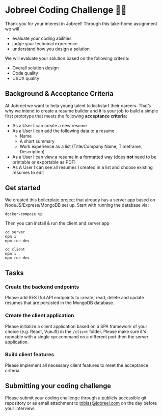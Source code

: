# Jobreel Coding Challenge 🧑‍💻

Thank you for your interest in Jobreel! Through this take-home assignment we will

- evaluate your coding abilities
- judge your technical experience
- understand how you design a solution

We will evaluate your solution based on the following criteria:

- Overall solution design
- Code quality
- UI/UX quality

## Background & Acceptance Criteria

At Jobreel we want to help young talent to kickstart their careers. That’s why we intend to create a resume builder and it is your job to build a simple first prototype that meets the following **acceptance criteria:**

- As a User I can create a new resume
- As a User I can add the following data to a resume
    - Name
    - A short summary
    - Work experience as a list (Title/Company Name, Timeframe, Description)
- As a User I can view a resume in a formatted way (does **not** need to be printable or exportable as PDF)
- As A User I can see all resumes I created in a list and choose existing resumes to edit

## Get started

We created this boilerplate project that already has a server app based on NodeJS/Express/MongoDB set up. Start with running the database via:

```
docker-compose up
```

Then you can install & run the client and server app

```
cd server
npm i 
npm run dev

cd client
npm i
npm run dev
```

## Tasks

### Create the backend endpoints

Please add RESTful API endpoints to create, read, delete and update resumes that are persisted in the MongoDB database.

### Create the client application

Please initialize a client application based on a SPA framework of your choice (e.g. React, VueJS) in the `/client` folder. Please make sure it's runnable with a single `npm` command on a different port then the server application.

### Build client features

Please implement all necessary client features to meet the acceptance criteria.

## Submitting your coding challenge

Please submit your coding challenge through a publicly accessible git repository or as email attachment to tobias@jobreel.com on the day before your interview.